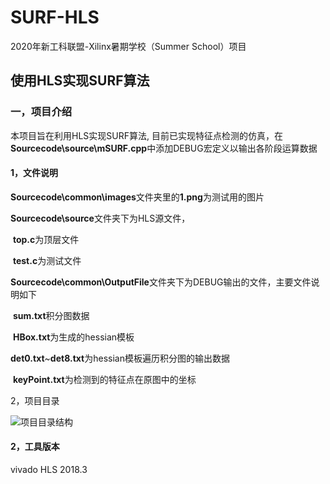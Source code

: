 # SURF-HLS
2020年新⼯科联盟-Xilinx暑期学校（Summer School）项⽬

## 使用HLS实现SURF算法

### 一，项目介绍

本项目旨在利用HLS实现SURF算法, 目前已实现特征点检测的仿真，在**Sourcecode\source\mSURF.cpp**中添加DEBUG宏定义以输出各阶段运算数据

#### 1，文件说明

**Sourcecode\common\images**文件夹里的**1.png**为测试用的图片

**Sourcecode\source**文件夹下为HLS源文件，

​		**top.c**为顶层文件

​		**test.c**为测试文件

**Sourcecode\common\OutputFile**文件夹下为DEBUG输出的文件，主要文件说明如下

​		**sum.txt**积分图数据

​		**HBox.txt**为生成的hessian模板

​		**det0.txt**~**det8.txt**为hessian模板遍历积分图的输出数据

​		**keyPoint.txt**为检测到的特征点在原图中的坐标

2，项目目录

![项目目录结构](F:\MyGit\SURF-HLS\images\项目目录结构.png)

#### 2，工具版本

vivado HLS 2018.3





